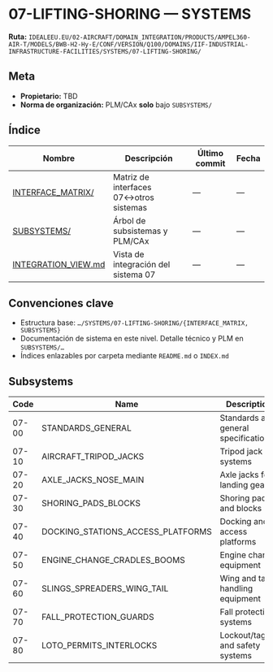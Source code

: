 # 07-LIFTING-SHORING — SYSTEMS

**Ruta:** `IDEALEEU.EU/02-AIRCRAFT/DOMAIN_INTEGRATION/PRODUCTS/AMPEL360-AIR-T/MODELS/BWB-H2-Hy-E/CONF/VERSION/Q100/DOMAINS/IIF-INDUSTRIAL-INFRASTRUCTURE-FACILITIES/SYSTEMS/07-LIFTING-SHORING/`

## Meta
- **Propietario:** TBD
- **Norma de organización:** PLM/CAx **solo** bajo `SUBSYSTEMS/`

## Índice
| Nombre | Descripción | Último commit | Fecha |
|---|---|---|---|
| [INTERFACE_MATRIX/](./INTERFACE_MATRIX/) | Matriz de interfaces 07↔otros sistemas | — | — |
| [SUBSYSTEMS/](./SUBSYSTEMS/) | Árbol de subsistemas y PLM/CAx | — | — |
| [INTEGRATION_VIEW.md](./INTEGRATION_VIEW.md) | Vista de integración del sistema 07 | — | — |

## Convenciones clave
- Estructura base: `…/SYSTEMS/07-LIFTING-SHORING/{INTERFACE_MATRIX, SUBSYSTEMS}`
- Documentación de sistema en este nivel. Detalle técnico y PLM en `SUBSYSTEMS/…`
- Índices enlazables por carpeta mediante `README.md` o `INDEX.md`

## Subsystems

| Code | Name | Description |
|------|------|-------------|
| 07-00 | STANDARDS_GENERAL | Standards and general specifications |
| 07-10 | AIRCRAFT_TRIPOD_JACKS | Tripod jack systems |
| 07-20 | AXLE_JACKS_NOSE_MAIN | Axle jacks for landing gear |
| 07-30 | SHORING_PADS_BLOCKS | Shoring pads and blocks |
| 07-40 | DOCKING_STATIONS_ACCESS_PLATFORMS | Docking and access platforms |
| 07-50 | ENGINE_CHANGE_CRADLES_BOOMS | Engine change equipment |
| 07-60 | SLINGS_SPREADERS_WING_TAIL | Wing and tail handling equipment |
| 07-70 | FALL_PROTECTION_GUARDS | Fall protection systems |
| 07-80 | LOTO_PERMITS_INTERLOCKS | Lockout/tagout and safety systems |
